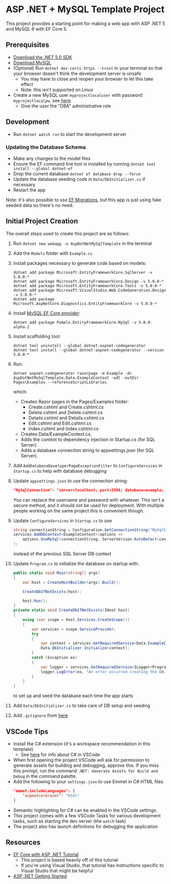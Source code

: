# ASP .NET + MySQL Template Project

This project provides a starting point for making a web app with ASP .NET 5 and
MySQL 8 with EF Core 5.

## Prerequisites

-   [Download the .NET 5.0 SDK](https://dotnet.microsoft.com/download)
-   [Download MySQL](https://dev.mysql.com/downloads/)
-   (Optional) Run `dotnet dev-certs https --trust` in your terminal so that your
    browser doesn't think the development server is unsafe
    -   You may have to close and reopen your browser to let this take effect
    -   Note: this isn't supported on Linux
-   Create a new MySQL user `myprojectlocaluser` with password `myprojectlocalpw`,
    see
    [here](https://dev.mysql.com/doc/workbench/en/wb-mysql-connections-navigator-management-users-and-privileges.html)
    -   Give the user the "DBA" administrative role

## Development

-   Run `dotnet watch run` to start the development server

### Updating the Database Schema

-   Make any changes to the model files
-   Ensure the EF command line tool is installed by running `dotnet tool install --global dotnet-ef`
-   Drop the current database `dotnet ef database drop --force`
-   Update the database seeding code in `Data/DbInitializer.cs` if necessary
-   Restart the app

Note: it's also possible to use [EF
Migrations](https://docs.microsoft.com/en-us/aspnet/core/data/ef-rp/migrations?view=aspnetcore-5.0&tabs=visual-studio-code),
but this app is just using fake seeded data so there's no need.

## Initial Project Creation

The overall steps used to create this project are as follows:

1. Run `dotnet new webapp -o AspDotNetMySqlTemplate` in the terminal
2. Add the `Models` folder with `Example.cs`
3. Install packages necessary to generate code based on models:

    ```shell
    dotnet add package Microsoft.EntityFrameworkCore.SqlServer -v 5.0.0-*
    dotnet add package Microsoft.EntityFrameworkCore.Design -v 5.0.0-*
    dotnet add package Microsoft.EntityFrameworkCore.Tools -v 5.0.0-*
    dotnet add package Microsoft.VisualStudio.Web.CodeGeneration.Design -v 5.0.0-*
    dotnet add package Microsoft.AspNetCore.Diagnostics.EntityFrameworkCore -v 5.0.0-*
    ```

4. Install [MySQL EF Core provider](https://github.com/PomeloFoundation/Pomelo.EntityFrameworkCore.MySql):

    ```shell
    dotnet add package Pomelo.EntityFrameworkCore.MySql -v 5.0.0-alpha.2
    ```

5. Install scaffolding tool:

    ```shell
    dotnet tool uninstall --global dotnet-aspnet-codegenerator
    dotnet tool install --global dotnet-aspnet-codegenerator --version 5.0.0-*
    ```

6. Run:

    ```shell
    dotnet aspnet-codegenerator razorpage -m Example -dc AspDotNetMySqlTemplate.Data.ExampleContext -udl -outDir Pages\Examples --referenceScriptLibraries
    ```

    which:

    - Creates Razor pages in the Pages/Examples folder:
        - Create.cshtml and Create.cshtml.cs
        - Delete.cshtml and Delete.cshtml.cs
        - Details.cshtml and Details.cshtml.cs
        - Edit.cshtml and Edit.cshtml.cs
        - Index.cshtml and Index.cshtml.cs
    - Creates Data/ExampleContext.cs.
    - Adds the context to dependency injection in Startup.cs (for SQL Server).
    - Adds a database connection string to appsettings.json (for SQL Server).

7. Add `AddDatabaseDeveloperPageExceptionFilter` to `ConfigureServices` in
   `Startup.cs` to help with database debugging

8. Update `appsettings.json` to use the connection string:

    ```json
    "MySqlConnection": "server=localhost; port=3306; database=example; user=myprojectlocaluser; password=myprojectlocalpw; Persist Security Info=False; Connect Timeout=300"
    ```

    You can replace the username and password with whatever. This isn't a secure
    method, and it should not be used for deployment. With multiple people
    working on the same project this is convenient though.

9. Update `ConfigureServices` in `Startup.cs` to use

    ```c#
    string connectionString = Configuration.GetConnectionString("MySqlConnection");
    services.AddDbContext<ExampleContext>(options =>
        options.UseMySql(connectionString, ServerVersion.AutoDetect(connectionString))
    );
    ```

    instead of the previous SQL Server DB context

10. Update `Program.cs` to initialize the database on startup with:

    ```c#
    public static void Main(string[] args)
    {
        var host = CreateHostBuilder(args).Build();

        CreateDbIfNotExists(host);

        host.Run();
    }
    private static void CreateDbIfNotExists(IHost host)
    {
        using (var scope = host.Services.CreateScope())
        {
            var services = scope.ServiceProvider;
            try
            {
                var context = services.GetRequiredService<Data.ExampleContext>();
                Data.DbInitializer.Initialize(context);
            }
            catch (Exception ex)
            {
                var logger = services.GetRequiredService<ILogger<Program>>();
                logger.LogError(ex, "An error occurred creating the DB.");
            }
        }
    }
    ```

    to set up and seed the database each time the app starts

11. Add `Data/DbInitializer.cs` to take care of DB setup and seeding

12. Add `.gitignore` from [here](https://stackoverflow.com/a/39289838/14703577)

## VSCode Tips

-   Install the C# extension (it's a workspace recommendation in this template)
    -   See [here](https://code.visualstudio.com/docs/languages/csharp) for info
        about C# in VSCode
-   When first opening the project VSCode will ask for permission to generate
    assets for building and debugging, approve this. If you miss this prompt, run
    the command `.NET: Generate Assets for Build and Debug` in the command palette.
-   Add the following to your `settings.json` to use Emmet in C# HTML files
    ```json
    "emmet.includeLanguages": {
        "aspnetcorerazor": "html"
    }
    ```
-   Semantic highlighting for C# can be enabled in the VSCode settings.
-   This project comes with a few VSCode Tasks for various development tasks, such
    as starting the dev server (the `watch` task)
-   The project also has launch definitions for debugging the application

## Resources

-   [EF Core with ASP .NET Tutorial](https://docs.microsoft.com/en-us/aspnet/core/data/ef-rp/intro?view=aspnetcore-5.0&tabs=visual-studio)
    -   This project is based heavily off of this tutorial
    -   If you're using Visual Studio, that tutorial has instructions specific to
        Visual Studio that might be helpful
-   [ASP .NET Getting Started](https://docs.microsoft.com/en-us/aspnet/core/getting-started/?view=aspnetcore-5.0&tabs=windows)
